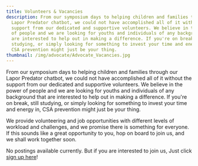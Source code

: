 ```yaml
---
title: Volunteers & Vacancies
description: From our symposium days to helping children and families through our
  Lapor Predator chatbot, we could not have accomplished all of it without the
  support from our dedicated and supportive volunteers. We believe in the power
  of people and we are looking for youths and individuals of any background that
  are interested to help out in making a difference. If you're on break, still
  studying, or simply looking for something to invest your time and energy in,
  CSA prevention might just be your thing.
thumbnail: /img/advocate/Advocate_Vacancies.jpg
---
```


From our symposium days to helping children and families through our
Lapor Predator chatbot, we could not have accomplished all of it without the
support from our dedicated and supportive volunteers. We believe in the power
of people and we are looking for youths and individuals of any background that
are interested to help out in making a difference. If you're on break, still
studying, or simply looking for something to invest your time and energy in,
CSA prevention might just be your thing.

We provide volunteering and job opportunities with different levels of workload and challenges, and we promise there is something for everyone. If this sounds like a great opportunity to you, hop on board to join us, and we shall work together soon.

No postings available currently. But if you are interested to join us, Just click [sign up here](http://bit.ly/sayamaujoinmau)!
